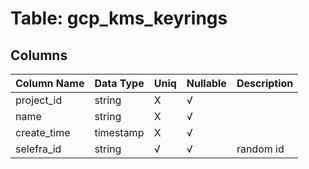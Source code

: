 # Table: gcp_kms_keyrings

## Columns 

|  Column Name   |  Data Type  | Uniq | Nullable | Description | 
|  ----  | ----  | ----  | ----  | ---- | 
| project_id | string | X | √ |  | 
| name | string | X | √ |  | 
| create_time | timestamp | X | √ |  | 
| selefra_id | string | √ | √ | random id | 


